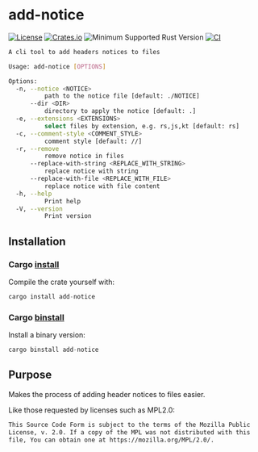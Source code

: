 # add-notice

[![License](https://img.shields.io/badge/license-MPL2.0-blue.svg)](https://www.mozilla.org/en-US/MPL/2.0/)
[![Crates.io](https://img.shields.io/crates/v/add-notice.svg)](https://crates.io/crates/add-notice)
![Minimum Supported Rust Version](https://img.shields.io/badge/MSRV-1.74.1+-red)
[![CI](https://github.com/ameknite/add-notice/workflows/CI/badge.svg)](https://github.com/ameknite/add-notice/actions?workflow=CI)


```bash
A cli tool to add headers notices to files

Usage: add-notice [OPTIONS]

Options:
  -n, --notice <NOTICE>
          path to the notice file [default: ./NOTICE]
      --dir <DIR>
          directory to apply the notice [default: .]
  -e, --extensions <EXTENSIONS>
          select files by extension, e.g. rs,js,kt [default: rs]
  -c, --comment-style <COMMENT_STYLE>
          comment style [default: //]
  -r, --remove
          remove notice in files
      --replace-with-string <REPLACE_WITH_STRING>
          replace notice with string
      --replace-with-file <REPLACE_WITH_FILE>
          replace notice with file content
  -h, --help
          Print help
  -V, --version
          Print version
```

## Installation

### Cargo [install](https://doc.rust-lang.org/cargo/commands/cargo-install.html)

Compile the crate yourself with:

```rust
cargo install add-notice
```

### Cargo [binstall](https://github.com/cargo-bins/cargo-binstall)

Install a binary version:

```rust
cargo binstall add-notice
```


## Purpose

Makes the process of adding header notices to files easier.

Like those requested by licenses such as MPL2.0:

```txt
This Source Code Form is subject to the terms of the Mozilla Public
License, v. 2.0. If a copy of the MPL was not distributed with this
file, You can obtain one at https://mozilla.org/MPL/2.0/.
```
